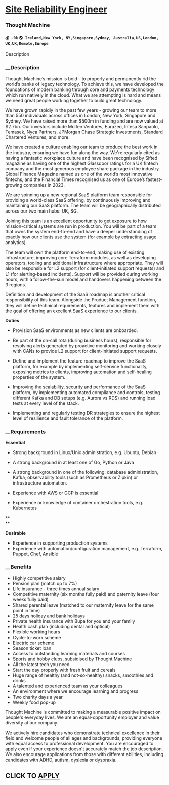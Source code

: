 # [Site Reliability Engineer](https://www.remotewlb.com/apply/site-reliability-engineer-71350)  
### Thought Machine  
#### `💰 ~0k` `🌎 Ireland,New York, NY,Singapore,Sydney, Australia,US,London, UK,UK,Remote,Europe`  

Description

###  __Description

Thought Machine’s mission is bold - to properly and permanently rid the world’s banks of legacy technology. To achieve this, we have developed the foundations of modern banking through core and payments technology which run natively in the cloud. What we are attempting is hard and means we need great people working together to build great technology.

  

We have grown rapidly in the past few years - growing our team to more than 550 individuals across offices in London, New York, Singapore and Sydney. We have raised more than $500m in funding and are now valued at $2.7bn. Our investors include Molten Ventures, Eurazeo, Intesa Sanpaolo, Temasek, Nyca Partners, JPMorgan Chase Strategic Investments, Standard Chartered Ventures, and more.

  

We have created a culture enabling our team to produce the best work in the industry, ensuring we have fun along the way. We're regularly cited as having a fantastic workplace culture and have been recognised by Sifted magazine as having one of the highest Glassdoor ratings for a UK fintech company and the most generous employee share package in the industry. Global Finance Magazine named us one of the world’s most innovative fintechs, and the Financial Times recognised us as one of Europe’s fastest-growing companies in 2023.

  

We are spinning up a new regional SaaS platform team responsible for providing a world-class SaaS offering, by continuously improving and maintaining our SaaS platform. The team will be geographically distributed across our two main hubs: UK, SG.

  

Joining this team is an excellent opportunity to get exposure to how mission-critical systems are run in production. You will be part of a team that owns the system end-to-end and have a deeper understanding of exactly how our clients use the system (for example by extracting usage analytics).

  

The team will own the platform end-to-end, making use of existing infrastructure, improving core Terraform modules, as well as developing operators, tooling and additional infrastructure where appropriate. They will also be responsible for L2 support (for client-initiated support requests) and L1 (for alerting-based incidents). Support will be provided during working hours, with a follow-the-sun model and handovers happening between the 3 regions.

  

Definition and development of the SaaS roadmap is another critical responsibility of this team. Alongside the Product Management function, they will define technical requirements, features and implement them with the goal of offering an excellent SaaS experience to our clients.

  

 **Duties**

  * Provision SaaS environments as new clients are onboarded.

  * Be part of the on-call rota (during business hours), responsible for resolving alerts generated by proactive monitoring and working closely with CANs to provide L2 support for client-initiated support requests.

  * Define and implement the feature roadmap to improve the SaaS platform, for example by implementing self-service functionality, exposing metrics to clients, improving automation and self-healing properties of the system.

  * Improving the scalability, security and performance of the SaaS platform, by implementing automated compliance and controls, testing different Kafka and DB setups (e.g. Aurora vs RDS) and running load tests at every level of the stack.

  * Implementing and regularly testing DR strategies to ensure the highest level of resilience and fault tolerance of the platform.

  
  

###  __Requirements

**Essential**

  * Strong background in Linux/Unix administration, e.g. Ubuntu, Debian

  * A strong background in at least one of Go, Python or Java

  * A strong background in one of the following: database administration, Kafka, observability tools (such as Prometheus or Zipkin) or infrastructure automation.

  * Experience with AWS or GCP is essential

  * Experience or knowledge of container orchestration tools, e.g. Kubernetes

 **  
**

 **Desirable**

  * Experience in supporting production systems 
  * Experience with automation/configuration management, e.g. Terraform, Puppet, Chef, Ansible

###  __Benefits

  * Highly competitive salary
  * Pension plan (match up to 7%)
  * Life insurance - three times annual salary 
  * Competitive maternity (six months fully paid) and paternity leave (four weeks fully paid) 
  * Shared parental leave (matched to our maternity leave for the same point in time)
  * 25 days holiday and bank holidays 
  * Private health insurance with Bupa for you and your family 
  * Health cash plan (including dental and optical)
  * Flexible working hours
  * Cycle-to-work scheme 
  * Electric car scheme
  * Season ticket loan 
  * Access to outstanding learning materials and courses
  * Sports and hobby clubs, subsidised by Thought Machine 
  * All the latest tech you need
  * Start the day properly with fresh fruit and cereals 
  * Huge range of healthy (and not-so-healthy) snacks, smoothies and drinks
  * A talented and experienced team as your colleagues
  * An environment where we encourage learning and progress
  * Two charity days a year 
  * Weekly food pop-up 

  

Thought Machine is committed to making a measurable positive impact on people's everyday lives. We are an equal-opportunity employer and value diversity at our company.

  
We actively hire candidates who demonstrate technical excellence in their field and welcome people of all ages and backgrounds, providing everyone with equal access to professional development. You are encouraged to apply even if your experience doesn't accurately match the job description. We also encourage applications from those with different abilities, including candidates with ADHD, autism, dyslexia or dyspraxia.

  
## CLICK TO [APPLY](https://www.remotewlb.com/apply/site-reliability-engineer-71350)

